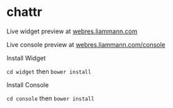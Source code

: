 # chattr

Live widget preview at [webres.liammann.com](http://webres.liammann.com/ "Title") 

Live console preview at [webres.liammann.com/console](http://webres.liammann.com/console "Title") 

Install Widget

`cd widget` then 
`bower install`

Install Console

`cd console` then
`bower install`

